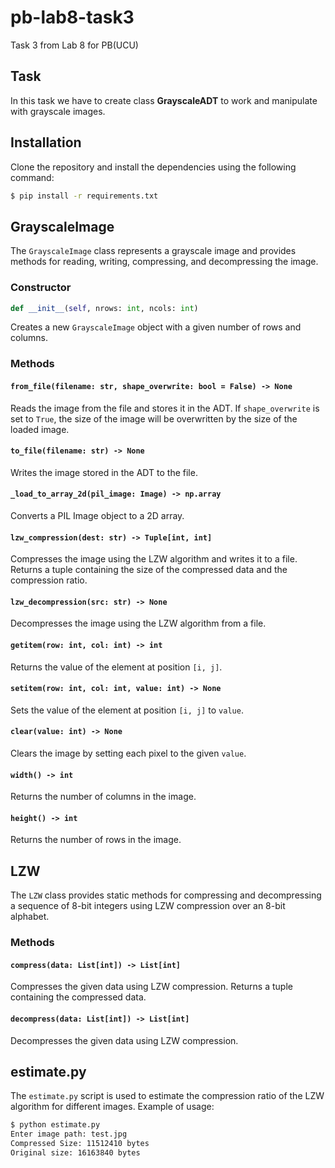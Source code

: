 # pb-lab8-task3
Task 3 from Lab 8 for PB(UCU)

## Task
In this task we have to create class **GrayscaleADT** to work and manipulate with grayscale images.

## Installation
Clone the repository and install the dependencies using the following command:

```bash
$ pip install -r requirements.txt
```

## GrayscaleImage

The `GrayscaleImage` class represents a grayscale image and provides methods for reading, writing, compressing, and decompressing the image. 

### Constructor

```python
def __init__(self, nrows: int, ncols: int)
```

Creates a new `GrayscaleImage` object with a given number of rows and columns.

### Methods

#### `from_file(filename: str, shape_overwrite: bool = False) -> None`

Reads the image from the file and stores it in the ADT. If `shape_overwrite` is set to `True`, the size of the image will be overwritten by the size of the loaded image.

#### `to_file(filename: str) -> None`

Writes the image stored in the ADT to the file.

#### `_load_to_array_2d(pil_image: Image) -> np.array`

Converts a PIL Image object to a 2D array.

#### `lzw_compression(dest: str) -> Tuple[int, int]`

Compresses the image using the LZW algorithm and writes it to a file. Returns a tuple containing the size of the compressed data and the compression ratio.

#### `lzw_decompression(src: str) -> None`

Decompresses the image using the LZW algorithm from a file.

#### `getitem(row: int, col: int) -> int`

Returns the value of the element at position `[i, j]`.

#### `setitem(row: int, col: int, value: int) -> None`

Sets the value of the element at position `[i, j]` to `value`.

#### `clear(value: int) -> None`

Clears the image by setting each pixel to the given `value`.

#### `width() -> int`

Returns the number of columns in the image.

#### `height() -> int`

Returns the number of rows in the image.

## LZW

The `LZW` class provides static methods for compressing and decompressing a sequence of 8-bit integers using LZW compression over an 8-bit alphabet.

### Methods

#### `compress(data: List[int]) -> List[int]`
Compresses the given data using LZW compression. Returns a tuple containing the compressed data.

#### `decompress(data: List[int]) -> List[int]`
Decompresses the given data using LZW compression.

## estimate.py

The `estimate.py` script is used to estimate the compression ratio of the LZW algorithm for different images.
Example of usage:

```bash
$ python estimate.py
Enter image path: test.jpg
Compressed Size: 11512410 bytes
Original size: 16163840 bytes
```